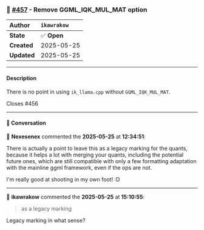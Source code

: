 ### 🔀 [#457](https://github.com/ikawrakow/ik_llama.cpp/pull/457) - Remove GGML_IQK_MUL_MAT option

| **Author** | `ikawrakow` |
| :--- | :--- |
| **State** | ✅ **Open** |
| **Created** | 2025-05-25 |
| **Updated** | 2025-05-25 |

---

#### Description

There is no point in using `ik_llama.cpp` without `GGML_IQK_MUL_MAT`.

Closes #456

---

#### 💬 Conversation

👤 **Nexesenex** commented the **2025-05-25** at **12:34:51**:<br>

There is actually a point to leave this as a legacy marking for the quants, because it helps a lot with merging your quants, including the potential future ones, which are still compatible with only a few formatting adaptation with the mainline ggml framework, even if the ops are not.

I'm really good at shooting in my own foot! :D

---

👤 **ikawrakow** commented the **2025-05-25** at **15:10:55**:<br>

> as a legacy marking

Legacy marking in what sense?